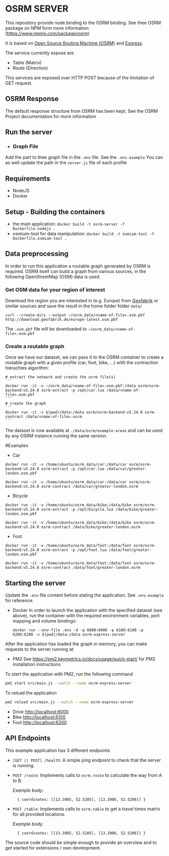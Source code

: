 # OSRM SERVER
This repository provide node binding to the OSRM binding.
See thee OSRM package on NPM form more information (https://www.npmjs.com/package/osrm)

It is based on [Open Source Routing Machine (OSRM)](https://project-osrm.org)
and [Express](http://expressjs.com/).

The service currently expose are
- Table (Matrix)
- Route (Direction)

This services are exposed over HTTP POST because of the limitation of GET request.

## OSRM Response
The default response structure from OSRM has been kept. See the OSRM Project documentation for more information

## Run the server
- ### Graph File
Add the part to thee graph file in the `.env` file. See the `.env.example`
You can as well update the path in the `server.js` file of each profile


## Requirements
- NodeJS
- Docker

## Setup - Building the containers

* the main application: `docker build -t osrm-server -f Dockerfile.nodejs .`
* osmium-tool for data manipulation: `docker build -t osmium-tool -f Dockerfile.osmium-tool .`

## Data preprocessing

In order to run this application a routable graph generated by OSRM is required.
OSRM itself can build a graph from various sources, in the following OpenStreetMap (OSM)
data is used.

### Get OSM data for your region of interest

Download the region you are interested in (e.g. Europe) from [Geofabrik](http://download.geofabrik.de/) or similar
sources and save the result in the home folder folder `data/`

    curl --create-dirs --output ~/osrm_data/<name-of-file>.osm.pbf http://download.geofabrik.de/europe-latest.osm.pbf

The `.osm.pbf` file will be downloaded to `~/osrm_data/<name-of-file>.osm.pbf` 


### Create a routable graph

Once we have our dataset, we can pass it to the OSRM container to create a routable graph with a given profile (car, foot, bike, ...)
with the contraction hierachies algorithm:

    # extract the network and create the osrm file(s)
    ```
    docker run -it -v ~/osrm_data/<name-of-file>.osm.pbf:/data osrm/osrm-backend:v5.24.0 osrm-extract -p /opt/car.lua /data/<name-of-file>.osm.pbf
    ```
    # create the graph
    ```
    docker run -it -v $(pwd)/data:/data osrm/osrm-backend:v5.24.0 osrm-contract /data/<name-of-file>.osrm
    ```
The dataset is now available at `./data/osrm/example-areas` and can be used by any OSRM instance running the same version.

#Examples

- Car
```
docker run -it -v /home/ubuntu/osrm_data/car:/data/car osrm/osrm-backend:v5.24.0 osrm-extract -p /opt/car.lua /data/car/greater-london.osm.pbf
```

```
docker run -it -v /home/ubuntu/osrm_data/car:/data/car osrm/osrm-backend:v5.24.0 osrm-contract /data/car/greater-london.osrm
```

- Bicycle
```
docker run -it -v /home/ubuntu/osrm_data/bike:/data/bike osrm/osrm-backend:v5.24.0 osrm-extract -p /opt/bicycle.lua /data/bike/greater-london.osm.pbf
```

```
docker run -it -v /home/ubuntu/osrm_data/bike:/data/bike osrm/osrm-backend:v5.24.0 osrm-contract /data/bike/greater-london.osrm
```
- Foot
```
docker run -it -v /home/ubuntu/osrm_data/foot:/data/foot osrm/osrm-backend:v5.24.0 osrm-extract -p /opt/foot.lua /data/foot/greater-london.osm.pbf
```

```
docker run -it -v /home/ubuntu/osrm_data/foot:/data/foot osrm/osrm-backend:v5.24.0 osrm-contract /data/foot/greater-london.osrm
```
## Starting the server
Update the `.env` file content before stating the application. See `.env.example` for reference.

- Docker
In order to launch the application with the specified dataset (see above), run
the container with the required environment variables, port mapping and volume bindings:

    ```
    docker run --env-file .env -d -p 6000:6000 -p 6100:6100 -p 6200:6200 -v $(pwd)/data:/data osrm-express-server
    ```

After the application has loaded the graph in memory, you can make requests to the server running at:

- PM2
See https://pm2.keymetrics.io/docs/usage/quick-start/ for PM2 installation instructions

To start the application with PM2, run the following command

```sh
pm2 start src/main.js --watch --name osrm-express-server
```

To reload the application
```sh
pm2 reload src/main.js --watch --name osrm-express-server
```

- Drive [http://localhost:6000](http://localhost:6000)
- Bike [http://localhost:6100](http://localhost:6100)
- Foot [http://localhost:6200](http://localhost:6200)

## API Endpoints

This example application has 3 different endpoints

* `[GET || POST] /health`: A simple ping endpoint to check that the server is running.

* `POST /route`: Implements calls to `osrm.route` to calculate the way from A to B.

  _Example body_:
  ```
    { coordinates: [[13.3905, 52.5205], [13.3906, 52.5206]] }
  ```

* `POST /table`: Implements calls to `osrm.table` to get a travel times matrix for all provided locations.

  _Example body_:
  ```
    { coordinates: [[13.3905, 52.5205], [13.3906, 52.5206]] }
  ```

The source code should be simple enough to provide an overview and to get started for
extensions / own development.
